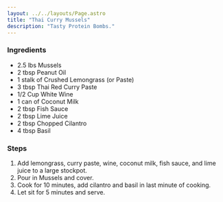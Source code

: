 ```yaml
---
layout: ../../layouts/Page.astro
title: "Thai Curry Mussels"
description: "Tasty Protein Bombs."
---
```


### Ingredients

* 2.5 lbs Mussels
* 2 tbsp Peanut Oil
* 1 stalk of Crushed Lemongrass (or Paste)
* 3 tbsp Thai Red Curry Paste
* 1/2 Cup White Wine
* 1 can of Coconut Milk
* 2 tbsp Fish Sauce
* 2 tbsp Lime Juice
* 2 tbsp Chopped Cilantro
* 4 tbsp Basil

### Steps

1. Add lemongrass, curry paste, wine, coconut milk, fish sauce, and lime juice to a large stockpot.
2. Pour in Mussels and cover.
3. Cook for 10 minutes, add cilantro and basil in last minute of cooking.
4. Let sit for 5 minutes and serve.